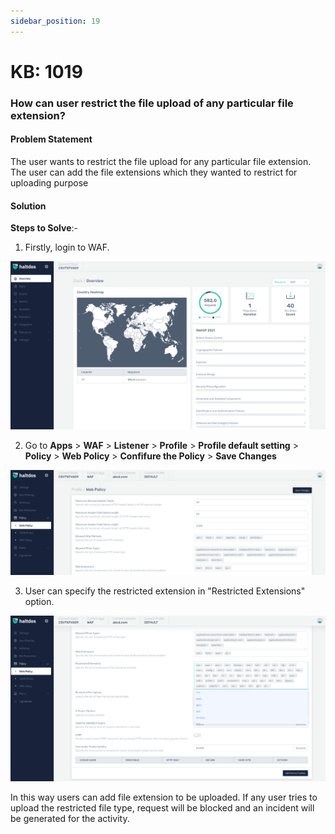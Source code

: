 ```yaml
---
sidebar_position: 19
---
```


# KB: 1019

### **How can user restrict the file upload of any particular file extension?**

#### **Problem Statement**

The user wants to restrict the file upload for any particular file extension. The user can add the file extensions which they wanted to restrict for uploading purpose

#### **Solution**

**Steps to Solve**:-

1. Firstly, login to WAF.

![kb-1019](/img/waf/v7/kb/overview_kb_1019_1.png)

2. Go to **Apps** > **WAF** > **Listener** > **Profile** > **Profile default setting** > **Policy** > **Web Policy** > **Confifure the Policy** > **Save Changes**

![kb-1019](/img/waf/v7/kb/web_kb_1019_2.png)

3. User can specify the restricted extension in "Restricted Extensions" option.

![kb-1019](/img/waf/v7/kb/web_kb_1019_3.png)

In this way users can add file extension to be uploaded. If any user tries to upload the restricted file type, request will be blocked and an incident will be generated for the activity.


